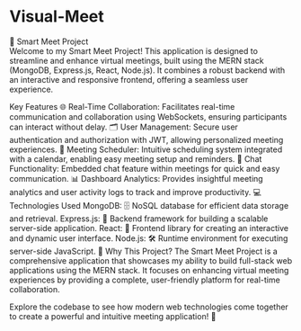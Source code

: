 # Visual-Meet

📅 Smart Meet Project <br/>
Welcome to my Smart Meet Project! This application is designed to streamline and enhance virtual meetings, built using the MERN stack (MongoDB, Express.js, React, Node.js). It combines a robust backend with an interactive and responsive frontend, offering a seamless user experience.

Key Features
🌐 Real-Time Collaboration: Facilitates real-time communication and collaboration using WebSockets, ensuring participants can interact without delay.
🗂️ User Management: Secure user authentication and authorization with JWT, allowing personalized meeting experiences.
📅 Meeting Scheduler: Intuitive scheduling system integrated with a calendar, enabling easy meeting setup and reminders.
💬 Chat Functionality: Embedded chat feature within meetings for quick and easy communication.
📊 Dashboard Analytics: Provides insightful meeting analytics and user activity logs to track and improve productivity.
💻 Technologies Used
MongoDB: 🗄️ NoSQL database for efficient data storage and retrieval.
Express.js: 🚀 Backend framework for building a scalable server-side application.
React: 🎨 Frontend library for creating an interactive and dynamic user interface.
Node.js: 🛠️ Runtime environment for executing server-side JavaScript.
🤔 Why This Project?
The Smart Meet Project is a comprehensive application that showcases my ability to build full-stack web applications using the MERN stack. It focuses on enhancing virtual meeting experiences by providing a complete, user-friendly platform for real-time collaboration.

Explore the codebase to see how modern web technologies come together to create a powerful and intuitive meeting application! 🚀


